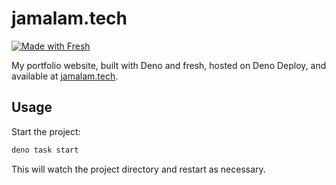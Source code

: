 # jamalam.tech

[![Made with Fresh](https://fresh.deno.dev/fresh-badge-dark.svg)](https://fresh.deno.dev)

My portfolio website, built with Deno and fresh, hosted on Deno Deploy, and
available at [jamalam.tech](https://jamalam.tech/).

## Usage

Start the project:

```bash
deno task start
```

This will watch the project directory and restart as necessary.
